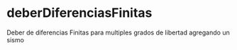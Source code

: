 # deberDiferenciasFinitas
Deber de diferencias Finitas para multiples grados de libertad agregando un sismo
